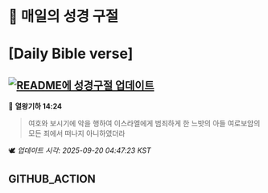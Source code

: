 # 🙏 매일의 성경 구절
# [Daily Bible verse]
## [![README에 성경구절 업데이트](https://github.com/DONGSUKA/first_test/actions/workflows/update-readme-bible.yml/badge.svg)](https://github.com/DONGSUKA/first_test/actions/workflows/update-readme-bible.yml)
<!-- START_BIBLE_VERSE -->
📖 **열왕기하 14:24**
> 여호와 보시기에 악을 행하여 이스라엘에게 범죄하게 한 느밧의 아들 여로보암의 모든 죄에서 떠나지 아니하였더라

🕊️ _업데이트 시각: 2025-09-20 04:47:23 KST_
  <!-- END_BIBLE_VERSE -->
## GITHUB_ACTION
